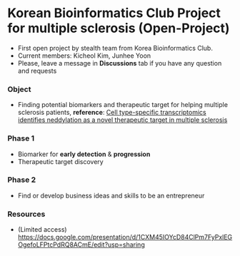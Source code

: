 # Korean Bioinformatics Club Project for multiple sclerosis (Open-Project)

* First open project by stealth team from Korea Bioinformatics Club.
* Current members: Kicheol Kim, Junhee Yoon
* Please, leave a message in **Discussions** tab if you have any question and requests

### Object
* Finding potential biomarkers and therapeutic target for helping multiple sclerosis patients, **reference**: [Cell type-specific transcriptomics identifies neddylation as a novel therapeutic target in multiple sclerosis](https://pubmed.ncbi.nlm.nih.gov/33374005/)

### Phase 1
* Biomarker for **early detection** & **progression**
* Therapeutic target discovery

### Phase 2
* Find or develop business ideas and skills to be an entrepreneur

### Resources
* (Limited access) https://docs.google.com/presentation/d/1CXM45IOYcD84ClPm7FyPxlEGOgefoLFPtcPdRQ8ACmE/edit?usp=sharing
